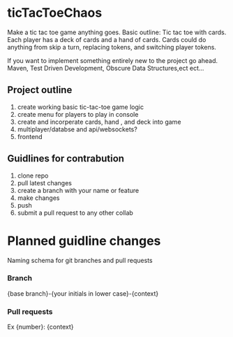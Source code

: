 # ticTacToeChaos
Make a tic tac toe game anything goes. 
Basic outline: Tic tac toe with cards. 
Each player has a deck of cards and a hand of cards.
Cards could do anything from skip a turn, replacing tokens, and switching player tokens.

If you want to implement something entirely new to the project go ahead. Maven, Test Driven Development, Obscure Data Structures,ect ect...


## Project outline

1) create working basic tic-tac-toe game logic
2) create menu for players to play in console
3) create and incorperate cards, hand , and deck into game
4) multiplayer/databse and api/websockets?
5) frontend

## Guidlines for contrabution

1. clone repo
2. pull latest changes
3. create a branch with your name or feature
4. make changes 
5. push 
6. submit a pull request to any other collab

# Planned guidline changes 

Naming schema for git branches and pull requests

### Branch
 {base branch}-{your initials in lower case}-{context}

### Pull requests
  Ex {number}: {context}

